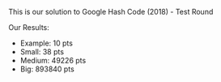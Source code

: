 This is our solution to Google Hash Code (2018) - Test Round

Our Results:

- Example: 10 pts
- Small: 38 pts
- Medium: 49226 pts
- Big: 893840 pts
